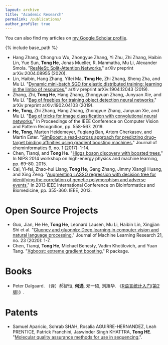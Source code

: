 ```yaml
---
layout: archive
title: "Academic Research"
permalink: /publications/
author_profile: true
---
```


You can also find my articles on <a href="https://scholar.google.com/citations?user=hV5D8GYAAAAJ&hl=en">my Google Scholar profile</a>.

{% include base_path %}

- Hang Zhang, Chongruo Wu, Zhongyue Zhang, Yi Zhu, Zhi Zhang, Haibin Lin, Yue Sun, **Tong He**, Jonas Mueller, R. Manmatha, Mu Li, Alexander Smola. "[ResNeSt: Split-Attention Networks.](https://arxiv.org/abs/2004.08955)" arXiv preprint arXiv:2004.08955 (2020).
- Lin, Haibin, Hang Zhang, Yifei Ma, **Tong He**, Zhi Zhang, Sheng Zha, and Mu Li. "[Dynamic mini-batch SGD for elastic distributed training: learning in the limbo of resources.](https://arxiv.org/abs/1904.12043)" arXiv preprint arXiv:1904.12043 (2019).
- Zhang, Zhi, **Tong He**, Hang Zhang, Zhongyuan Zhang, Junyuan Xie, and Mu Li. "[Bag of freebies for training object detection neural networks.](https://arxiv.org/abs/1902.04103)" arXiv preprint arXiv:1902.04103 (2019).
- **He, Tong**, Zhi Zhang, Hang Zhang, Zhongyue Zhang, Junyuan Xie, and Mu Li. "[Bag of tricks for image classification with convolutional neural networks.](http://openaccess.thecvf.com/content_CVPR_2019/html/He_Bag_of_Tricks_for_Image_Classification_with_Convolutional_Neural_Networks_CVPR_2019_paper.html)" In Proceedings of the IEEE Conference on Computer Vision and Pattern Recognition, pp. 558-567. 2019.
- **He, Tong**, Marten Heidemeyer, Fuqiang Ban, Artem Cherkasov, and Martin Ester. "[SimBoost: a read-across approach for predicting drug–target binding affinities using gradient boosting machines.](https://jcheminf.biomedcentral.com/articles/10.1186/s13321-017-0209-z)" Journal of cheminformatics 9, no. 1 (2017): 1-14.
- Chen, Tianqi, and **Tong He**. "[Higgs boson discovery with boosted trees.](http://proceedings.mlr.press/v42/chen14.pdf)" In NIPS 2014 workshop on high-energy physics and machine learning, pp. 69-80. 2015.
- Cai, Yi-fei, Zhao-hui Liang, **Tong He**, Gang Zhang, Jimmy Xiangji Huang, and Xing Zeng. "[Augmenting LASSO regression with decision tree for identifying the correlation of genetic polymorphism and adverse events.](https://ieeexplore.ieee.org/abstract/document/6732518)" In 2013 IEEE International Conference on Bioinformatics and Biomedicine, pp. 355-360. IEEE, 2013.

# Open Source Projects

- Guo, Jian, He He, **Tong He**, Leonard Lausen, Mu Li, Haibin Lin, Xingjian Shi et al. "[Gluoncv and gluonnlp: Deep learning in computer vision and natural language processing.](http://www.jmlr.org/papers/volume21/19-429/19-429.pdf)" Journal of Machine Learning Research 21, no. 23 (2020): 1-7.
- Chen, Tianqi, **Tong He**, Michael Benesty, Vadim Khotilovich, and Yuan Tang. "[Xgboost: extreme gradient boosting.](http://cran.fhcrc.org/web/packages/xgboost/vignettes/xgboost.pdf)" R package.

# Books

- Peter Dalgaard. （译）郝智恒, **何通**, 邓一硕, 刘旭华. 《[R语言统计入门(第2版)](https://book.douban.com/subject/25885941/)》.

# Patents

- Samuel Aparicio, Sohrab SHAH, Rosalia AGUIRRE-HERNANDEZ, Leah PRENTICE, Patrick Franchini, Jaswinder Singh KHATTRA, **Tong HE**. "[Molecular quality assurance methods for use in sequencing.](https://patents.google.com/patent/WO2017051387A1/en)".
